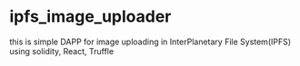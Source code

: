 # ipfs_image_uploader
this is simple DAPP for image uploading in InterPlanetary File System(IPFS) using solidity, React, Truffle
